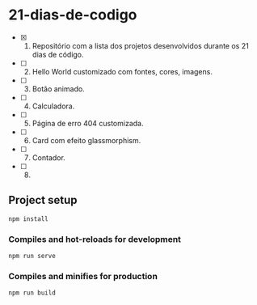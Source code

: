 # 21-dias-de-codigo

- [x] 1. Repositório com a lista dos projetos desenvolvidos durante os 21 dias de código.
- [ ] 2. Hello World customizado com fontes, cores, imagens.
- [ ] 3. Botão animado.
- [ ] 4. Calculadora.
- [ ] 5. Página de erro 404 customizada.
- [ ] 6. Card com efeito glassmorphism.
- [ ] 7. Contador.
- [ ] 8. 

## Project setup
```
npm install
```

### Compiles and hot-reloads for development
```
npm run serve
```

### Compiles and minifies for production
```
npm run build
```
